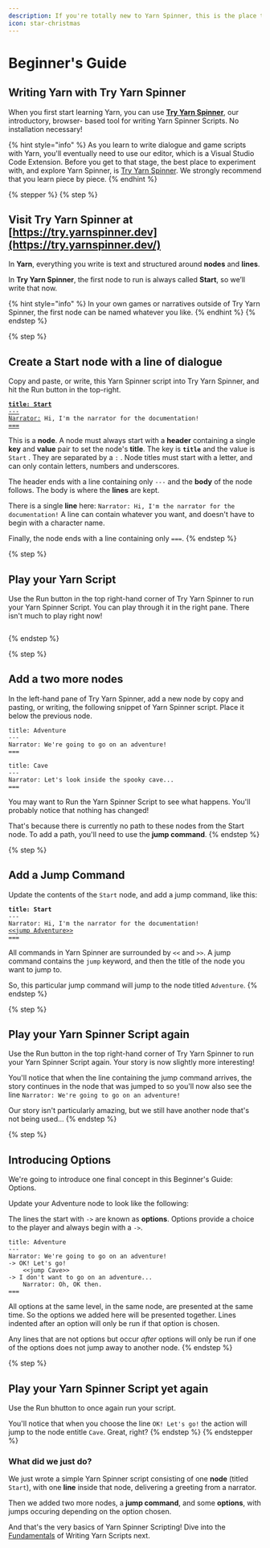 ```yaml
---
description: If you're totally new to Yarn Spinner, this is the place to start.
icon: star-christmas
---
```


# Beginner's Guide

## Writing Yarn with Try Yarn Spinner

When you first start learning Yarn, you can use [**Try Yarn Spinner**](https://try.yarnspinner.dev/), our introductory, browser- based tool for writing Yarn Spinner Scripts. No installation necessary!

{% hint style="info" %}
As you learn to write dialogue and game scripts with Yarn, you'll eventually need to use our editor, which is a Visual Studio Code Extension. Before you get to that stage, the best place to experiment with, and explore Yarn Spinner, is [Try Yarn Spinner](https://try.yarnspinner.dev). We strongly recommend that you learn piece by piece.
{% endhint %}

{% stepper %}
{% step %}
## Visit **Try Yarn Spinner** at [https://try.yarnspinner.dev](https://try.yarnspinner.dev/)

In **Yarn**, everything you write is text and structured around **nodes** and **lines**.

In **Try Yarn Spinner**, the first node to run is always called **Start**, so we’ll write that now.

{% hint style="info" %}
In your own games or narratives outside of Try Yarn Spinner, the first node can be named whatever you like.
{% endhint %}
{% endstep %}

{% step %}
## **Create a Start node with a line of dialogue**

Copy and paste, or write, this Yarn Spinner script into Try Yarn Spinner, and hit the Run button in the top-right.&#x20;

<pre class="language-markup" data-line-numbers><code class="lang-markup"><strong><a data-footnote-ref href="#user-content-fn-1">title: Start</a>
</strong><a data-footnote-ref href="#user-content-fn-2">---</a>
<a data-footnote-ref href="#user-content-fn-3">Narrator:</a> Hi, I'm the narrator for the documentation!
<a data-footnote-ref href="#user-content-fn-4">===</a>
</code></pre>

This is a **node**. A node must always start with a **header** containing a single **key** and **value** pair to set the node's **title**. The key is **`title`** and the value is `Start` . They are separated by a `:` .  Node titles must start with a letter, and can only contain letters, numbers and underscores.&#x20;

The header ends with a line containing only `---` and the **body** of the node follows. The body is where the **lines** are kept.&#x20;

There is a single **line** here: `Narrator: Hi, I'm the narrator for the documentation!` A line can contain whatever you want, and doesn't have to begin with a character name.&#x20;

Finally, the node ends with a line containing only `===`.
{% endstep %}

{% step %}
## **Play your Yarn Script**

Use the Run button in the top right-hand corner of Try Yarn Spinner to run your Yarn Spinner Script. You can play through it in the right pane. There isn't much to play right now!

<figure><img src=".gitbook/assets/Screenshot 2025-03-07 at 1.22.45 pm.png" alt=""><figcaption></figcaption></figure>
{% endstep %}

{% step %}
## Add a two more nodes

In the left-hand pane of Try Yarn Spinner, add a new node by copy and pasting, or writing, the following snippet of Yarn Spinner script. Place it below the previous node.

```markup
title: Adventure
---
Narrator: We're going to go on an adventure!
===

title: Cave
---
Narrator: Let's look inside the spooky cave...
===
```

You may want to Run the Yarn Spinner Script to see what happens. You'll probably notice that nothing has changed!

That's because there is currently no path to these nodes from the Start node. To add a path, you'll need to use the **jump command**.&#x20;
{% endstep %}

{% step %}
## Add a Jump Command

Update the contents of the `Start` node, and add a jump command, like this:

<pre class="language-markup"><code class="lang-markup"><strong>title: Start
</strong>---
Narrator: Hi, I'm the narrator for the documentation!
<a data-footnote-ref href="#user-content-fn-5">&#x3C;&#x3C;jump Adventure>></a>
===
</code></pre>

All commands in Yarn Spinner are surrounded by `<<` and `>>`. A jump command contains the `jump` keyword, and then the title of the node you want to jump to.&#x20;

So, this particular jump command will jump to the node titled `Adventure`.
{% endstep %}

{% step %}
## Play your Yarn Spinner Script again

Use the Run button in the top right-hand corner of Try Yarn Spinner to run your Yarn Spinner Script again. Your story is now slightly more interesting!

You'll notice that when the line containing the jump command arrives, the story continues in the node that was jumped to so you'll now also see the line `Narrator: We're going to go on an adventure!`&#x20;

Our story isn't particularly amazing, but we still have another node that's not being used...
{% endstep %}

{% step %}
## Introducing Options

We're going to introduce one final concept in this Beginner's Guide: Options.

Update your Adventure node to look like the following:&#x20;

The lines the start with `->` are known as **options**. Options provide a choice to the player and always begin with a `->`. &#x20;

```
title: Adventure
---
Narrator: We're going to go on an adventure!
-> OK! Let's go!
    <<jump Cave>>
-> I don't want to go on an adventure...
    Narrator: Oh, OK then.
===
```

All options at the same level, in the same node, are presented at the same time. So the options we added here will be presented together. Lines indented after an option will only be run if that option is chosen.&#x20;

Any lines that are not options but occur _after_ options will only be run if one of the options does not jump away to another node.
{% endstep %}

{% step %}
## Play your Yarn Spinner Script yet again

Use the Run bhutton to once again run your script.&#x20;

You'll notice that when you choose the line `OK! Let's go!` the action will jump to the node entitle `Cave`. Great, right?
{% endstep %}
{% endstepper %}

### What did we just do?

We just wrote a simple Yarn Spinner script consisting of one **node** (titled `Start`), with one **line** inside that node, delivering a greeting from a narrator.&#x20;

Then we added two more nodes, a **jump command**, and some **options**, with jumps occuring depending on the option chosen.

And that's the very basics of Yarn Spinner Scripting! Dive into the [Fundamentals](write-yarn-scripts/syntax-basics/editing-with-vs-code/) of Writing Yarn Scripts next.

[^1]: This is called a **header**. This **header** is the **title**, and it’s always required in each node.

[^2]: This indicates the start of a node's content.

[^3]: This is a character name. Character names in Yarn Spinner are optional. If they exist, they're always at the beginning of a line, and consist of any text, followed by a colon.

[^4]: This indicates the end of a node.

[^5]: This is a jump command. All commands in Yarn Spinner are surrounded by `<<` and `>>`. The jump command contains the `jump` keyword, and then the title of the node you want to jump to. So, this particular jump command will jump to the node titled `Adventure`.
